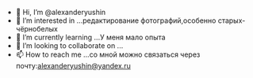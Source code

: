 - 👋 Hi, I’m @alexanderyushin
- 👀 I’m interested in ...редактирование фотографий,особенно старых-чёрнобелых
- 🌱 I’m currently learning ...У меня мало опыта
- 💞️ I’m looking to collaborate on ...
- 📫 How to reach me ...со мной можно связаться через почту:alexanderyushin@yandex.ru

<!---
alexanderyushin/alexanderyushin is a ✨ special ✨ repository because its `README.md` (this file) appears on your GitHub profile.
You can click the Preview link to take a look at your changes.
--->
